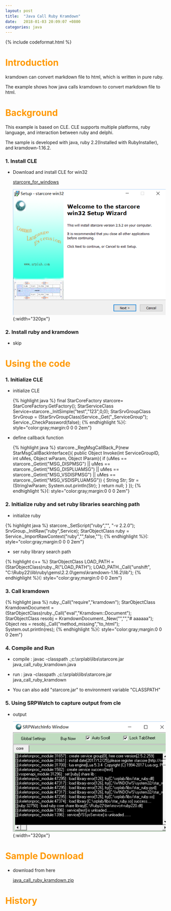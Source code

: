 ```yaml
---
layout: post
title:  "Java Call Ruby Kramdown"
date:   2018-01-03 20:09:07 +0800
categories: java
---
```

{% include codeformat.html %}

<h1 align = "left"><font color="#FF9900">Introduction</font></h1>

kramdown can convert markdown file to html, which is written in pure ruby.

The example shows how java calls kramdown to convert markdown file to html.

<h1 align = "left"><font color="#FF9900">Background</font></h1>

This example is based on CLE. CLE supports multiple platforms, ruby language, and interaction between ruby and delphi.

The sample is developed with java, ruby 2.2(Installed with RubyInstaller), and kramdown-1.16.2.

### 1. Install CLE

*   Download and install CLE for win32

    [starcore_for_windows](https://github.com/srplab/starcore_for_windows  "starcore_for_windows")
    
    ![](/images/install_starcore_win32_2_5_2.png){:width="320px"}

### 2. Install ruby and kramdown
    
*   skip
       
    
<h1 align = "left"><font color="#FF9900">Using the code</font></h1>
    

### 1. Initialize CLE

*   initialize CLE

    {% highlight java %}
final StarCoreFactory starcore= StarCoreFactory.GetFactory();
StarServiceClass Service=starcore._InitSimple("test","123",0,0);
StarSrvGroupClass SrvGroup = (StarSrvGroupClass)Service._Get("_ServiceGroup");
Service._CheckPassword(false);
    {% endhighlight %}{: style="color:gray;margin:0 0 0 2em"}  
    
*   define callback function

    {% highlight java %}
starcore._RegMsgCallBack_P(new StarMsgCallBackInterface(){
    public Object Invoke(int ServiceGroupID, int uMes, Object wParam, Object lParam){
        if (uMes == starcore._Getint("MSG_DISPMSG") || uMes == starcore._Getint("MSG_DISPLUAMSG") ||
            uMes == starcore._Getint("MSG_VSDISPMSG") || uMes == starcore._Getint("MSG_VSDISPLUAMSG"))
        {
            String Str;
            Str = (String)wParam;
            System.out.println(Str);
        }
        return null;
    }
});
    {% endhighlight %}{: style="color:gray;margin:0 0 0 2em"}     

### 2. Initialize ruby and set ruby libraries searching path

*  initialize ruby

{% highlight java %}
starcore._SetScript("ruby","", "-v 2.2.0");
SrvGroup._InitRaw("ruby",Service);
StarObjectClass ruby = Service._ImportRawContext("ruby","",false,"");
{% endhighlight %}{: style="color:gray;margin:0 0 0 2em"} 
     
*  ser ruby library search path

{% highlight c++ %}
StarObjectClass LOAD_PATH = (StarObjectClass)ruby._R("LOAD_PATH");
LOAD_PATH._Call("unshift", "C:\\Ruby22\\lib\\ruby\\gems\\2.2.0\\gems\\kramdown-1.16.2\\lib");
{% endhighlight %}{: style="color:gray;margin:0 0 0 2em"} 
     
### 3. Call kramdown

{% highlight java %}
ruby._Call("require","kramdown");
StarObjectClass KramdownDocument = (StarObjectClass)ruby._Call("eval","Kramdown::Document");
StarObjectClass resobj = KramdownDocument._New("","","# aaaaaa");
Object res = resobj._Call("method_missing","to_html");
System.out.println(res);
{% endhighlight %}{: style="color:gray;margin:0 0 0 2em"}

### 4. Compile and Run

*   compile : javac -classpath .;c:\srplab\libs\starcore.jar java_call_ruby_kramdown.java

*   run : java -classpath .;c:\srplab\libs\starcore.jar java_call_ruby_kramdown

*   You can also add "starcore.jar" to environment variable "CLASSPATH"

### 5. Using SRPWatch to capture output from cle

*   output

    ![](/images/java_call_ruby_kramdown_srpwatch.png){:width="320px"}

<h1 align = "left"><font color="#FF9900">Sample Download</font></h1>

*   download from here

    [java_call_ruby_kramdown.zip](/datas/java_call_ruby_kramdown.zip  "java_call_ruby_kramdown")

<h1 align = "left"><font color="#FF9900">History</font></h1>


